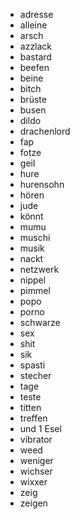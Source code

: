 * adresse
* alleine
* arsch
* azzlack
* bastard
* beefen
* beine
* bitch
* brüste
* busen
* dildo
* drachenlord
* fap
* fotze
* geil
* hure
* hurensohn
* hören
* jude
* könnt
* mumu
* muschi
* musik
* nackt
* netzwerk
* nippel
* pimmel
* popo
* porno
* schwarze
* sex
* shit
* sik
* spasti
* stecher
* tage
* teste
* titten
* treffen
* und 1 Esel
* vibrator
* weed
* weniger
* wichser
* wixxer
* zeig
* zeigen
